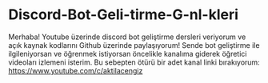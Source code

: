 # Discord-Bot-Geli-tirme-G-nl-kleri
Merhaba! Youtube üzerinde discord bot geliştirme dersleri veriyorum ve açık kaynak kodlarını Github üzerinde paylaşıyorum! Sende bot geliştirme ile ilgileniyorsan ve öğrenmek istiyorsan öncelikle kanalıma giderek öğretici videoları izlemeni isterim. Bu sebepten ötürü bir adet kanal linki bırakıyorum: https://www.youtube.com/c/aktilacengiz

